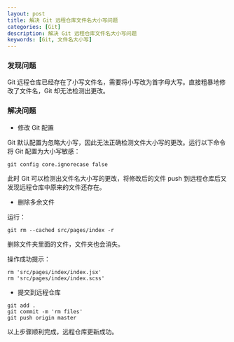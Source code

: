 ```yaml
---
layout: post
title: 解决 Git 远程仓库文件名大小写问题
categories: [Git]
description: 解决 Git 远程仓库文件名大小写问题
keywords: [Git, 文件名大小写]
---
```


### 发现问题

Git 远程仓库已经存在了小写文件名，需要将小写改为首字母大写。直接粗暴地修改了文件名，Git 却无法检测出更改。

### 解决问题

- 修改 Git 配置

Git 默认配置为忽略大小写，因此无法正确检测文件大小写的更改。运行以下命令将 Git 配置为大小写敏感：

```
git config core.ignorecase false
```

此时 Git 可以检测出文件名大小写的更改，将修改后的文件 push 到远程仓库后又发现远程仓库中原来的文件还存在。

- 删除多余文件

运行：

```
git rm --cached src/pages/index -r
```

删除文件夹里面的文件，文件夹也会消失。

操作成功提示：

```
rm 'src/pages/index/index.jsx'
rm 'src/pages/index/index.scss'
```

- 提交到远程仓库

```
git add .
git commit -m 'rm files'
git push origin master
```

以上步骤顺利完成，远程仓库更新成功。
